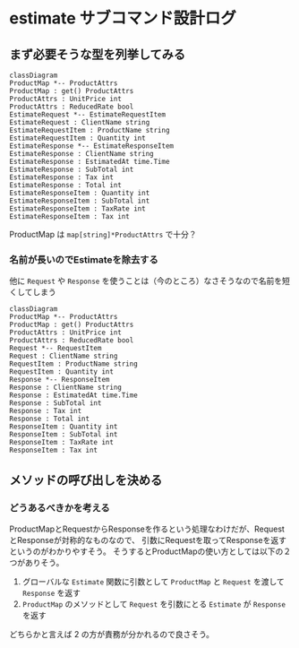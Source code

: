# estimate サブコマンド設計ログ

## まず必要そうな型を列挙してみる

```mermaid
classDiagram
ProductMap *-- ProductAttrs
ProductMap : get() ProductAttrs
ProductAttrs : UnitPrice int
ProductAttrs : ReducedRate bool
EstimateRequest *-- EstimateRequestItem
EstimateRequest : ClientName string
EstimateRequestItem : ProductName string
EstimateRequestItem : Quantity int
EstimateResponse *-- EstimateResponseItem
EstimateResponse : ClientName string
EstimateResponse : EstimatedAt time.Time
EstimateResponse : SubTotal int
EstimateResponse : Tax int
EstimateResponse : Total int
EstimateResponseItem : Quantity int
EstimateResponseItem : SubTotal int
EstimateResponseItem : TaxRate int
EstimateResponseItem : Tax int
```

ProductMap は `map[string]*ProductAttrs` で十分？

### 名前が長いのでEstimateを除去する

他に `Request` や `Response` を使うことは（今のところ）なさそうなので名前を短くしてしまう

```mermaid
classDiagram
ProductMap *-- ProductAttrs
ProductMap : get() ProductAttrs
ProductAttrs : UnitPrice int
ProductAttrs : ReducedRate bool
Request *-- RequestItem
Request : ClientName string
RequestItem : ProductName string
RequestItem : Quantity int
Response *-- ResponseItem
Response : ClientName string
Response : EstimatedAt time.Time
Response : SubTotal int
Response : Tax int
Response : Total int
ResponseItem : Quantity int
ResponseItem : SubTotal int
ResponseItem : TaxRate int
ResponseItem : Tax int
```

## メソッドの呼び出しを決める

### どうあるべきかを考える

ProductMapとRequestからResponseを作るという処理なわけだが、RequestとResponseが対称的なものなので、
引数にRequestを取ってResponseを返すというのがわかりやすそう。
そうするとProductMapの使い方としては以下の２つがありそう。

1. グローバルな `Estimate` 関数に引数として `ProductMap` と `Request` を渡して `Response` を返す
2. `ProductMap` のメソッドとして `Request` を引数にとる `Estimate` が `Response` を返す

どちらかと言えば 2 の方が責務が分かれるので良さそう。
